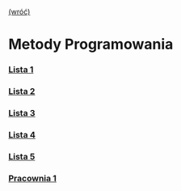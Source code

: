 [(wróć)](../../../../)
# **M**etody **P**rogramowania
### [Lista 1](./Lista%201/)
### [Lista 2](./Lista%202/)
### [Lista 3](./Lista%203/)
### [Lista 4](./Lista%204/)
### [Lista 5](./Lista%205/)
### [Pracownia 1](./Pracownia%201/)